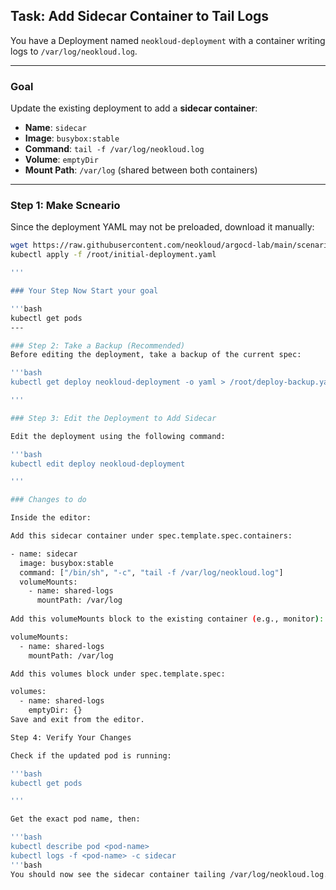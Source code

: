 ## Task: Add Sidecar Container to Tail Logs

You have a Deployment named `neokloud-deployment` with a container writing logs to `/var/log/neokloud.log`.

---

### Goal

Update the existing deployment to add a **sidecar container**:
- **Name**: `sidecar`
- **Image**: `busybox:stable`
- **Command**: `tail -f /var/log/neokloud.log`
- **Volume**: `emptyDir`
- **Mount Path**: `/var/log` (shared between both containers)

---

### Step 1: Make Scneario 

Since the deployment YAML may not be preloaded, download it manually:

```bash
wget https://raw.githubusercontent.com/neokloud/argocd-lab/main/scenarios/neokloud-sidecar-log/deploy/initial-deployment.yaml -O /root/initial-deployment.yaml
kubectl apply -f /root/initial-deployment.yaml

'''

### Your Step Now Start your goal

'''bash
kubectl get pods
---

### Step 2: Take a Backup (Recommended)
Before editing the deployment, take a backup of the current spec:

'''bash
kubectl get deploy neokloud-deployment -o yaml > /root/deploy-backup.yaml

'''

### Step 3: Edit the Deployment to Add Sidecar

Edit the deployment using the following command:

'''bash
kubectl edit deploy neokloud-deployment

'''

### Changes to do

Inside the editor:

Add this sidecar container under spec.template.spec.containers:

- name: sidecar
  image: busybox:stable
  command: ["/bin/sh", "-c", "tail -f /var/log/neokloud.log"]
  volumeMounts:
    - name: shared-logs
      mountPath: /var/log
  
Add this volumeMounts block to the existing container (e.g., monitor):

volumeMounts:
  - name: shared-logs
    mountPath: /var/log

Add this volumes block under spec.template.spec:

volumes:
  - name: shared-logs
    emptyDir: {}
Save and exit from the editor.

Step 4: Verify Your Changes

Check if the updated pod is running:

'''bash
kubectl get pods

'''

Get the exact pod name, then:

'''bash
kubectl describe pod <pod-name>
kubectl logs -f <pod-name> -c sidecar
'''bash
You should now see the sidecar container tailing /var/log/neokloud.log.
